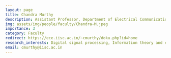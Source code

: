 ```yaml
---
layout: page
title: Chandra Murthy 
description: Assistant Professor, Department of Electrical Communication Engineering (ECE)
img: assets/img/people/faculty/Chandra-M.jpeg
importance: 3
category: Faculty
redirect: https://ece.iisc.ac.in/~cmurthy/doku.php?id=home
research_interests: Digital signal processing, Information theory and estimation theory, and their applications in the optimization of MIMO, OFDM and CDMA wireless communication systems
email: cmurthy@iisc.ac.in
---
```

